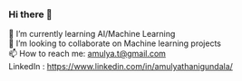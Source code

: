 ### Hi there 👋

🔭 I’m currently learning AI/Machine Learning <br>
👯 I’m looking to collaborate on Machine learning projects <br>
📫 How to reach me: amulya.t@gmail.com <br>
LinkedIn : https://www.linkedin.com/in/amulyathanigundala/

